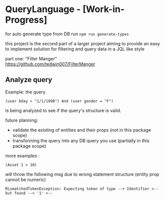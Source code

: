 # QueryLanguage - [Work-in-Progress]

for auto generate type from DB run
```npm run generate-types```

this project is the second part of a larger project aiming to provide
an easy to implement solution for filtering and query data in a JQL like style

part one: "Filter Manger"  
https://github.com/tedwin007/FilterManger

## Analyze query

Example: the query

```
(user bday > "1/1/1998") And (user gender = "F")
```

Is being analyzed to see if the query's structure is valid.

future planning:

- validate the existing of entities and their props (not in this package scope)
- transforming the query into any DB query you use (partially in this package scope)

more examples :

``(Asset 1 > 10)``

will throw the following msg due to wrong statement structure
(entity prop cannot be numeric)

``
MismatchedTokenException: Expecting token of type --> Identifier <-- but found --> '1' <--
``